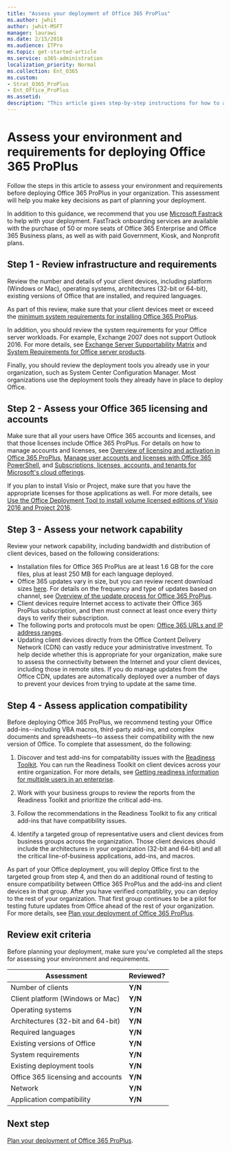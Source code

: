 ```yaml
---
title: "Assess your deployment of Office 365 ProPlus"
ms.author: jwhit
author: jwhit-MSFT
manager: laurawi
ms.date: 2/15/2018
ms.audience: ITPro
ms.topic: get-started-article
ms.service: o365-administration
localization_priority: Normal
ms.collection: Ent_O365
ms.custom:
- Strat_O365_ProPlus
- Ent_Office_ProPlus
ms.assetid:
description: "This article gives step-by-step instructions for how to assess your enivorment and requirements before deploying Office 365 ProPlus. The article is intended for administrators in enterprise environments working with hundreds or thousands of computers."
---
```


# Assess your environment and requirements for deploying Office 365 ProPlus

Follow the steps in this article to assess your environment and requirements before deploying Office 365 ProPlus in your organization. This assessment will help you make key decisions as part of planning your deployment.

In addition to this guidance, we recommend that you use [Microsoft Fastrack](https://fasttrack.microsoft.com/office) to help with your deployment. FastTrack onboarding services are available with the purchase of 50 or more seats of Office 365 Enterprise and Office 365 Business plans, as well as with paid Government, Kiosk, and Nonprofit plans.

## Step 1 - Review infrastructure and requirements

Review the number and details of your client devices, including platform (Windows or Mac), operating systems, architectures (32-bit or 64-bit), existing versions of Office that are installed, and required languages. 

As part of this review, make sure that your client devices meet or exceed the [minimum system requirements for installing Office 365 ProPlus](https://products.office.com/en-us/office-system-requirements#Office2016-suites-section).

In addition, you should review the system requirements for your Office server workloads. For example, Exchange 2007 does not support Outlook 2016. For more details, see [Exchange Server Supportability Matrix](https://technet.microsoft.com/library/ff728623(v=exchg.150).aspx) and [System Requirements for Office server products](https://products.office.com/en-US/office-system-requirements).

Finally, you should review the deployment tools you already use in your organization, such as System Center Configuration Manager. Most organizations use the deployment tools they already have in place to deploy Office. 

## Step 2 - Assess your Office 365 licensing and accounts

Make sure that all your users have Office 365 accounts and licenses, and that those licenses include Office 365 ProPlus. For details on how to manage accounts and licenses, see [Overview of licensing and activation in Office 365 ProPlus](overview-of-licensing-and-activation-in-office-365-proplus.md), [Manage user accounts and licenses with Office 365 PowerShell](https://docs.microsoft.com/en-us/office365/enterprise/powershell/manage-user-accounts-and-licenses-with-office-365-powershell), and [Subscriptions, licenses, accounts, and tenants for Microsoft's cloud offerings](https://docs.microsoft.com/en-us/office365/enterprise/subscriptions-licenses-accounts-and-tenants-for-microsoft-cloud-offerings).

If you plan to install Visio or Project, make sure that you have the appropriate licenses for those applications as well. For more details, see [Use the Office Deployment Tool to install volume licensed editions of Visio 2016 and Project 2016](use-the-office-deployment-tool-to-install-volume-licensed-editions-of-visio-2016.md).

## Step 3 - Assess your network capability

Review your network capability, including bandwidth and distribution of client devices, based on the following considerations:

- Installation files for Office 365 ProPlus are at least 1.6 GB for the core files, plus at least 250 MB for each language deployed. 
- Office 365 updates vary in size, but you can review recent download sizes [here](https://support.office.com/en-us/article/Download-sizes-approximate-for-channel-updates-to-Office-365-ProPlus-190f41e4-064d-486b-9c95-db08f973687c). For details on the frequency and type of updates based on channel, see [Overview of the update process for Office 365 ProPlus](overview-of-the-update-process-for-office-365-proplus.md).  
- Client devices require Internet access to activate their Office 365 ProPlus subscription, and then must connect at least once every thirty days to verify their subscription. 
- The following ports and protocols must be open: [Office 365 URLs and IP address ranges](https://support.office.com/en-us/article/Office-365-URLs-and-IP-address-ranges-8548a211-3fe7-47cb-abb1-355ea5aa88a2?ui=en-US&rs=en-US&ad=US).
- Updating client devices directly from the Office Content Delivery Network (CDN) can vastly reduce your administrative investment. To help decide whether this is appropriate for your organization, make sure to assess the connectivity between the Internet and your client devices, including those in remote sites. If you do manage updates from the Office CDN, updates are automatically deployed over a number of days to prevent your devices from trying to update at the same time. 

## Step 4 - Assess application compatibility

Before deploying Office 365 ProPlus, we recommend testing your Office add-ins--including VBA macros, third-party add-ins, and complex documents and spreadsheets--to assess their compatibility with the new version of Office. To complete that assessment, do the following:

1. Discover and test add-ins for compatability issues with the [Readiness Toolkit](https://go.microsoft.com/fwlink/p/?linkid=859119). You can run the Readiness Toolkit on client devices across your entire organization. For more details, see [Getting readiness information for multiple users in an enterprise](use-the-readiness-toolkit-to-assess-application-compatibility-for-office-365-pro.md#getting-readiness-information-for-multiple-users-in-an-enterprise). 
 
2. Work with your business groups to review the reports from the Readiness Toolkit and prioritize the critical add-ins.

3. Follow the recommendations in the Readiness Toolkit to fix any critical add-ins that have compatibility issues.

4. Identify a targeted group of representative users and client devices from business groups across the organization. Those client devices should include the architectures in your organization (32-bit and 64-bit) and all the critical line-of-business applications, add-ins, and macros. 

As part of your Office deployment, you will deploy Office first to the targeted group from step 4, and then do an additional round of testing to ensure compatibility between Office 365 ProPlus and the add-ins and client devices in that group. After you have verified compatiblity, you can deploy to the rest of your organization. That first group continues to be a pilot for testing future updates from Office ahead of the rest of your organization. For more details, see [Plan your deployment of Office 365 ProPlus](plan-deploy-office-365-proplus-with-Configuration-Manager.md).  

## Review exit criteria 

Before planning your deployment, make sure you've completed all the steps for assessing your environment and requirements.

|Assessment         |Reviewed?            |
|-------------------|------------------|
|Number of clients                                |**Y/N**|
|Client platform (Windows or Mac)                 |**Y/N**|
|Operating systems                                |**Y/N**|
|Architectures (32-bit and 64-bit)                |**Y/N**|
|Required languages                               |**Y/N**|
|Existing versions of Office                      |**Y/N**|
|System requirements                              |**Y/N**|
|Existing deployment tools                      |**Y/N**|
|Office 365 licensing and accounts                |**Y/N**|
|Network                                          |**Y/N**|
|Application compatibility                        |**Y/N**|

## Next step

[Plan your deployment of Office 365 ProPlus](plan-office-365-proplus.md).


